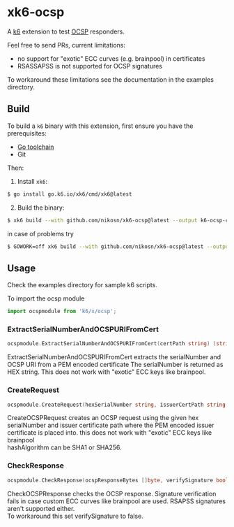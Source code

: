 # xk6-ocsp
A [k6](https://k6.io) extension to test [OCSP](https://datatracker.ietf.org/doc/html/rfc6960) responders.

Feel free to send PRs, current limitations:
- no support for "exotic" ECC curves (e.g. brainpool) in certificates
- RSASSAPSS is not supported for OCSP signatures

To workaround these limitations see the documentation in the examples directory.

## Build

To build a `k6` binary with this extension, first ensure you have the prerequisites:

- [Go toolchain](https://go101.org/article/go-toolchain.html)
- Git

Then:

1. Install `xk6`:
  ```bash
  $ go install go.k6.io/xk6/cmd/xk6@latest
  ```

2. Build the binary:
  ```bash
  $ xk6 build --with github.com/nikosn/xk6-ocsp@latest --output k6-ocsp-check
  ```
in case of problems try
  ```bash
  $ GOWORK=off xk6 build --with github.com/nikosn/xk6-ocsp@latest --output k6-ocsp-check
  ```

## Usage
Check the examples directory for sample k6 scripts.

To import the ocsp module
```JavaScript
import ocspmodule from 'k6/x/ocsp';
```

### ExtractSerialNumberAndOCSPURIFromCert
```go
ocspmodule.ExtractSerialNumberAndOCSPURIFromCert(certPath string) (string, string, error)
```
ExtractSerialNumberAndOCSPURIFromCert extracts the serialNumber and OCSP URI from a PEM encoded certificate
The serialNumber is returned as HEX string. This does not work with "exotic" ECC keys like brainpool.

### CreateRequest
```go
ocspmodule.CreateRequest(hexSerialNumber string, issuerCertPath string, hashAlgorithm string) ([]byte, string, error)
```
CreateOCSPRequest creates an OCSP request using the given hex serialNumber and issuer certificate path where the PEM encoded issuer certificate is placed into.
this does not work with "exotic" ECC keys like brainpool  
hashAlgorithm can be SHA1 or SHA256.

### CheckResponse
```go
ocspmodule.CheckResponse(ocspResponseBytes []byte, verifySignature bool) (string, error)
```
CheckOCSPResponse checks the OCSP response. Signature verification fails in case custom ECC curves like brainpool are used. RSAPSS signatures aren't supported either.  
To workaround this set verifySignature to false.

